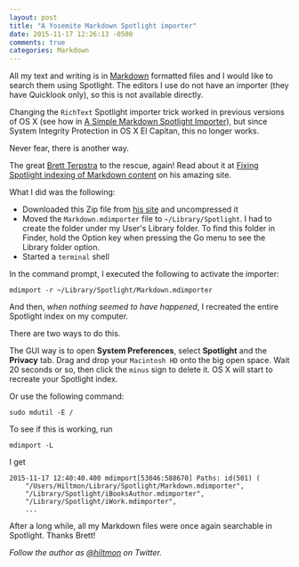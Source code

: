 ```yaml
---
layout: post
title: "A Yosemite Markdown Spotlight importer"
date: 2015-11-17 12:26:13 -0500
comments: true
categories: Markdown
---
```


All my text and writing is in [Markdown](https://hiltmon.com/blog/categories/markdown/) formatted files and I would like to search them using Spotlight. The editors I use do not have an importer (they have Quicklook only), so this is not available directly.

Changing the `RichText` Spotlight importer trick worked in previous versions of OS X (see how in [A Simple Markdown Spotlight Importer](https://hiltmon.com/blog/2015/06/27/a-simple-markdown-spotlight-importer/)), but since System Integrity Protection in OS X El Capitan, this no longer works.

Never fear, there is another way.

The great [Brett Terpstra](http://brettterpstra.com) to the rescue, again! Read about it at [Fixing Spotlight indexing of Markdown content](http://brettterpstra.com/2011/10/18/fixing-spotlight-indexing-of-markdown-content/) on his amazing site.

What I did was the following:

* Downloaded this Zip file from [his site](http://cdn3.brettterpstra.com/downloads/Markdown.mdimporter.zip) and uncompressed it
* Moved the `Markdown.mdimporter` file to `~/Library/Spotlight`. I had to create the folder under my User's Library folder. To find this folder in Finder, hold the Option key when pressing the Go menu to see the Library folder option.
* Started a `terminal` shell

In the command prompt, I executed the following to activate the importer:

	mdimport -r ~/Library/Spotlight/Markdown.mdimporter

And then, *when nothing seemed to have happened*, I recreated the entire Spotlight index on my computer.

There are two ways to do this.

The GUI way is to open **System Preferences**, select **Spotlight** and the **Privacy** tab. Drag and drop your `Macintosh HD` onto the big open space. Wait 20 seconds or so, then click the `minus` sign to delete it. OS X will start to recreate your Spotlight index.

Or use the following command:

	sudo mdutil -E /
	
To see if this is working, run

	mdimport -L
	 
I get

	2015-11-17 12:40:40.400 mdimport[53046:588670] Paths: id(501) (
    	"/Users/Hiltmon/Library/Spotlight/Markdown.mdimporter",
    	"/Library/Spotlight/iBooksAuthor.mdimporter",
    	"/Library/Spotlight/iWork.mdimporter",
    	...

After a long while, all my Markdown files were once again searchable in Spotlight. Thanks Brett!

*Follow the author as [@hiltmon](https://twitter.com/hiltmon) on Twitter.*
